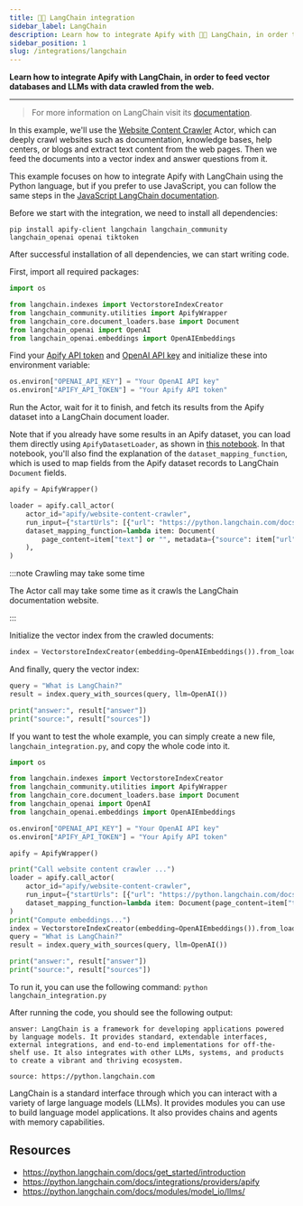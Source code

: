 ```yaml
---
title: 🦜🔗 LangChain integration
sidebar_label: LangChain
description: Learn how to integrate Apify with 🦜🔗 LangChain, in order to feed vector databases and LLMs with data crawled from the web.
sidebar_position: 1
slug: /integrations/langchain
---
```


**Learn how to integrate Apify with LangChain, in order to feed vector databases and LLMs with data crawled from the web.**

---

> For more information on LangChain visit its [documentation](https://python.langchain.com/docs/).

In this example, we'll use the [Website Content Crawler](https://apify.com/apify/website-content-crawler) Actor, which can deeply crawl websites such as documentation, knowledge bases, help centers, or blogs and extract text content from the web pages.
Then we feed the documents into a vector index and answer questions from it.

This example focuses on how to integrate Apify with LangChain using the Python language,
but if you prefer to use JavaScript, you can follow the same steps in the [JavaScript LangChain documentation](https://js.langchain.com/docs/modules/indexes/document_loaders/examples/web_loaders/apify_dataset).

Before we start with the integration, we need to install all dependencies:

`pip install apify-client langchain langchain_community langchain_openai openai tiktoken`

After successful installation of all dependencies, we can start writing code.

First, import all required packages:

```python
import os

from langchain.indexes import VectorstoreIndexCreator
from langchain_community.utilities import ApifyWrapper
from langchain_core.document_loaders.base import Document
from langchain_openai import OpenAI
from langchain_openai.embeddings import OpenAIEmbeddings
```

Find your [Apify API token](https://console.apify.com/account/integrations) and [OpenAI API key](https://platform.openai.com/account/api-keys) and initialize these into environment variable:

```python
os.environ["OPENAI_API_KEY"] = "Your OpenAI API key"
os.environ["APIFY_API_TOKEN"] = "Your Apify API token"
```

Run the Actor, wait for it to finish, and fetch its results from the Apify dataset into a LangChain document loader.

Note that if you already have some results in an Apify dataset, you can load them directly using `ApifyDatasetLoader`, as shown in [this notebook](https://github.com/hwchase17/langchain/blob/fe1eb8ca5f57fcd7c566adfc01fa1266349b72f3/docs/modules/indexes/document_loaders/examples/apify_dataset.ipynb). In that notebook, you'll also find the explanation of the `dataset_mapping_function`, which is used to map fields from the Apify dataset records to LangChain `Document` fields.

```python
apify = ApifyWrapper()

loader = apify.call_actor(
    actor_id="apify/website-content-crawler",
    run_input={"startUrls": [{"url": "https://python.langchain.com/docs/get_started/introduction"}], "maxCrawlPages": 10, "crawlerType": "cheerio"},
    dataset_mapping_function=lambda item: Document(
        page_content=item["text"] or "", metadata={"source": item["url"]}
    ),
)
```

:::note Crawling may take some time

The Actor call may take some time as it crawls the LangChain documentation website.

:::

Initialize the vector index from the crawled documents:

```python
index = VectorstoreIndexCreator(embedding=OpenAIEmbeddings()).from_loaders([loader])
```

And finally, query the vector index:

```python
query = "What is LangChain?"
result = index.query_with_sources(query, llm=OpenAI())

print("answer:", result["answer"])
print("source:", result["sources"])
```

If you want to test the whole example, you can simply create a new file, `langchain_integration.py`, and copy the whole code into it.

```python
import os

from langchain.indexes import VectorstoreIndexCreator
from langchain_community.utilities import ApifyWrapper
from langchain_core.document_loaders.base import Document
from langchain_openai import OpenAI
from langchain_openai.embeddings import OpenAIEmbeddings

os.environ["OPENAI_API_KEY"] = "Your OpenAI API key"
os.environ["APIFY_API_TOKEN"] = "Your Apify API token"

apify = ApifyWrapper()

print("Call website content crawler ...")
loader = apify.call_actor(
    actor_id="apify/website-content-crawler",
    run_input={"startUrls": [{"url": "https://python.langchain.com/docs/get_started/introduction"}], "maxCrawlPages": 10, "crawlerType": "cheerio"},
    dataset_mapping_function=lambda item: Document(page_content=item["text"] or "", metadata={"source": item["url"]}),
)
print("Compute embeddings...")
index = VectorstoreIndexCreator(embedding=OpenAIEmbeddings()).from_loaders([loader])
query = "What is LangChain?"
result = index.query_with_sources(query, llm=OpenAI())

print("answer:", result["answer"])
print("source:", result["sources"])
```

To run it, you can use the following command: `python langchain_integration.py`

After running the code, you should see the following output:

```text
answer: LangChain is a framework for developing applications powered by language models. It provides standard, extendable interfaces, external integrations, and end-to-end implementations for off-the-shelf use. It also integrates with other LLMs, systems, and products to create a vibrant and thriving ecosystem.

source: https://python.langchain.com
```

LangChain is a standard interface through which you can interact with a variety of large language models (LLMs). It provides modules you can use to build language model applications. It also provides chains and agents with memory capabilities.

## Resources

- https://python.langchain.com/docs/get_started/introduction
- https://python.langchain.com/docs/integrations/providers/apify
- https://python.langchain.com/docs/modules/model_io/llms/
